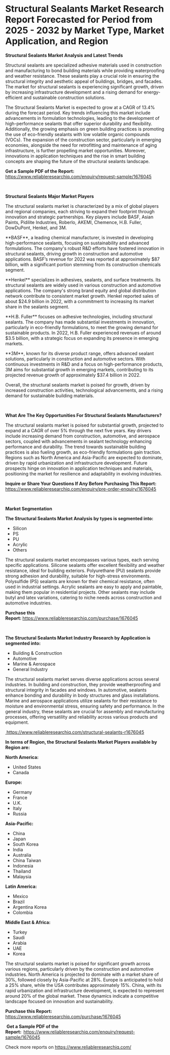 <p><h1>Structural Sealants Market Research Report Forecasted for Period from 2025 -  2032 by Market Type, Market Application, and Region</h1></p><p><strong>Structural Sealants Market Analysis and Latest Trends</strong></p>
<p><p>Structural sealants are specialized adhesive materials used in construction and manufacturing to bond building materials while providing waterproofing and weather resistance. These sealants play a crucial role in ensuring the structural integrity and aesthetic appeal of buildings, bridges, and facades. The market for structural sealants is experiencing significant growth, driven by increasing infrastructure development and a rising demand for energy-efficient and sustainable construction solutions.</p><p>The Structural Sealants Market is expected to grow at a CAGR of 13.4% during the forecast period. Key trends influencing this market include advancements in formulation technologies, leading to the development of high-performance sealants that offer superior durability and flexibility. Additionally, the growing emphasis on green building practices is promoting the use of eco-friendly sealants with low volatile organic compounds (VOCs). The expansion of the construction sector, particularly in emerging economies, alongside the need for retrofitting and maintenance of aging infrastructure, is further propelling market opportunities. Moreover, innovations in application techniques and the rise in smart building concepts are shaping the future of the structural sealants landscape.</p></p>
<p><strong>Get a Sample PDF of the Report:&nbsp;</strong> <a href="https://www.reliableresearchiq.com/enquiry/request-sample/1676045?utm_campaign=2282&utm_medium=2&utm_source=Github&utm_content=ia&utm_term=31032025&utm_id=structural-sealants">https://www.reliableresearchiq.com/enquiry/request-sample/1676045</a></p>
<p>&nbsp;</p>
<p><strong>Structural Sealants Major Market Players</strong></p>
<p><p>The structural sealants market is characterized by a mix of global players and regional companies, each striving to expand their footprint through innovation and strategic partnerships. Key players include BASF, Asian Paints, Pidilite Industries, Roberlo, AKEMI, Chemence, H.B. Fuller, DowDuPont, Henkel, and 3M.</p><p>**BASF**, a leading chemical manufacturer, is invested in developing high-performance sealants, focusing on sustainability and advanced formulations. The company's robust R&D efforts have fostered innovation in structural sealants, driving growth in construction and automotive applications. BASF’s revenue for 2022 was reported at approximately $87 billion, with a significant portion stemming from its construction chemicals segment.</p><p>**Henkel** specializes in adhesives, sealants, and surface treatments. Its structural sealants are widely used in various construction and automotive applications. The company's strong brand equity and global distribution network contribute to consistent market growth. Henkel reported sales of about $24.9 billion in 2022, with a commitment to increasing its market share in the sealants segment.</p><p>**H.B. Fuller** focuses on adhesive technologies, including structural sealants. The company has made substantial investments in innovation, particularly in eco-friendly formulations, to meet the growing demand for sustainable products. In 2022, H.B. Fuller experienced revenues of around $3.5 billion, with a strategic focus on expanding its presence in emerging markets.</p><p>**3M**, known for its diverse product range, offers advanced sealant solutions, particularly in construction and automotive sectors. With continuous investments in R&D and a focus on high-performance products, 3M aims for substantial growth in emerging markets, contributing to its projected revenue growth of approximately $37.4 billion in 2022.</p><p>Overall, the structural sealants market is poised for growth, driven by increased construction activities, technological advancements, and a rising demand for sustainable building materials.</p></p>
<p>&nbsp;</p>
<p><strong>What Are The Key Opportunities For Structural Sealants Manufacturers?</strong></p>
<p><p>The structural sealants market is poised for substantial growth, projected to expand at a CAGR of over 5% through the next five years. Key drivers include increasing demand from construction, automotive, and aerospace sectors, coupled with advancements in sealant technology enhancing performance and durability. The trend towards sustainable building practices is also fueling growth, as eco-friendly formulations gain traction. Regions such as North America and Asia-Pacific are expected to dominate, driven by rapid urbanization and infrastructure development. Future prospects hinge on innovation in application techniques and materials, positioning the market for resilience and adaptability in evolving industries.</p></p>
<p><strong>Inquire or Share Your Questions If Any Before Purchasing This Report:</strong> <a href="https://www.reliableresearchiq.com/enquiry/pre-order-enquiry/1676045?utm_campaign=2282&utm_medium=2&utm_source=Github&utm_content=ia&utm_term=31032025&utm_id=structural-sealants">https://www.reliableresearchiq.com/enquiry/pre-order-enquiry/1676045</a></p>
<p>&nbsp;</p>
<p><strong>Market Segmentation</strong></p>
<p><strong>The Structural Sealants Market Analysis by types is segmented into:</strong></p>
<p><ul><li>Silicon</li><li>PS</li><li>PU</li><li>Acrylic</li><li>Others</li></ul></p>
<p><p>The structural sealants market encompasses various types, each serving specific applications. Silicone sealants offer excellent flexibility and weather resistance, ideal for building exteriors. Polyurethane (PU) sealants provide strong adhesion and durability, suitable for high-stress environments. Polysulfide (PS) sealants are known for their chemical resistance, often used in industrial settings. Acrylic sealants are easy to apply and paintable, making them popular in residential projects. Other sealants may include butyl and latex variations, catering to niche needs across construction and automotive industries.</p></p>
<p><strong>Purchase this Report:&nbsp;</strong><a href="https://www.reliableresearchiq.com/purchase/1676045?utm_campaign=2282&utm_medium=2&utm_source=Github&utm_content=ia&utm_term=31032025&utm_id=structural-sealants">https://www.reliableresearchiq.com/purchase/1676045</a></p>
<p>&nbsp;</p>
<p><strong>The Structural Sealants Market Industry Research by Application is segmented into:</strong></p>
<p><ul><li>Building & Construction</li><li>Automotive</li><li>Marine & Aerospace</li><li>General Industry</li></ul></p>
<p><p>The structural sealants market serves diverse applications across several industries. In building and construction, they provide weatherproofing and structural integrity in facades and windows. In automotive, sealants enhance bonding and durability in body structures and glass installations. Marine and aerospace applications utilize sealants for their resistance to moisture and environmental stress, ensuring safety and performance. In the general industry, these sealants are crucial for assembly and manufacturing processes, offering versatility and reliability across various products and equipment.</p></p>
<p><a href="https://www.reliableresearchiq.com/structural-sealants-r1676045?utm_campaign=2282&utm_medium=2&utm_source=Github&utm_content=ia&utm_term=31032025&utm_id=structural-sealants">&nbsp;https://www.reliableresearchiq.com/structural-sealants-r1676045</a></p>
<p><strong>In terms of Region, the Structural Sealants Market Players available by Region are:</strong></p>
<p>
    <p> <strong> North America: </strong>
        <ul>
            <li>United States</li>
            <li>Canada</li>
        </ul>
        </p> 
    <p> <strong> Europe: </strong>
        <ul>
            <li>Germany</li>
            <li>France</li>
            <li>U.K.</li>
            <li>Italy</li>
            <li>Russia</li>
        </ul>
        </p> 
    <p> <strong> Asia-Pacific: </strong>
        <ul>
            <li>China</li>
            <li>Japan</li>
            <li>South Korea</li>
            <li>India</li>
            <li>Australia</li>
            <li>China Taiwan</li>
            <li>Indonesia</li>
            <li>Thailand</li>
            <li>Malaysia</li>
        </ul>
        </p> 
    <p> <strong> Latin America: </strong>
        <ul>
            <li>Mexico</li>
            <li>Brazil</li>
            <li>Argentina Korea</li>
            <li>Colombia</li>
        </ul>
        </p> 
    <p> <strong> Middle East & Africa: </strong>
        <ul>
            <li>Turkey</li>
            <li>Saudi</li>
            <li>Arabia</li>
            <li>UAE</li>
            <li>Korea</li>
        </ul>
    </p>
    </p>
<p><p>The structural sealants market is poised for significant growth across various regions, particularly driven by the construction and automotive industries. North America is projected to dominate with a market share of 30%, followed closely by Asia-Pacific at 28%. Europe is anticipated to hold a 25% share, while the USA contributes approximately 15%. China, with its rapid urbanization and infrastructure development, is expected to represent around 20% of the global market. These dynamics indicate a competitive landscape focused on innovation and sustainability.</p></p>
<p><strong>Purchase this Report: </strong><a href="https://www.reliableresearchiq.com/purchase/1676045?utm_campaign=2282&utm_medium=2&utm_source=Github&utm_content=ia&utm_term=31032025&utm_id=structural-sealants">https://www.reliableresearchiq.com/purchase/1676045</a></p>
<p>&nbsp;<strong>Get a Sample PDF of the Report:&nbsp;&nbsp;</strong><a href="https://www.reliableresearchiq.com/enquiry/request-sample/1676045?utm_campaign=2282&utm_medium=2&utm_source=Github&utm_content=ia&utm_term=31032025&utm_id=structural-sealants">https://www.reliableresearchiq.com/enquiry/request-sample/1676045</a></p>
<p><strong></strong></p>
<p>Check more reports on <a href="https://www.reliableresearchiq.com/?utm_campaign=2282&utm_medium=2&utm_source=Github&utm_content=ia&utm_term=31032025&utm_id=structural-sealants">https://www.reliableresearchiq.com/</a></p>